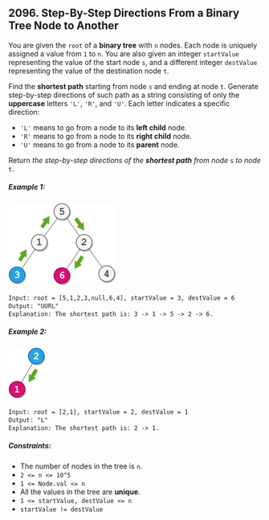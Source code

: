 ## 2096. Step-By-Step Directions From a Binary Tree Node to Another

You are given the ```root``` of a **binary tree** with ```n``` nodes. Each node is uniquely assigned a value from ```1``` to ```n```. You are also given an integer ```startValue``` representing the value of the start node ```s```, and a different integer ```destValue``` representing the value of the destination node ```t```.

Find the **shortest path** starting from node ```s``` and ending at node ```t```. Generate step-by-step directions of such path as a string consisting of only the **uppercase** letters ```'L'```, ```'R'```, and ```'U'```. Each letter indicates a specific direction:

* ```'L'``` means to go from a node to its **left child** node.
* ```'R'``` means to go from a node to its **right child** node.
* ```'U'``` means to go from a node to its **parent** node.

Return *the step-by-step directions of the **shortest path** from node* ```s``` *to node* ```t```.

##### Example 1:

![Example 1](images/example1.png)

```
Input: root = [5,1,2,3,null,6,4], startValue = 3, destValue = 6
Output: "UURL"
Explanation: The shortest path is: 3 -> 1 -> 5 -> 2 -> 6.
```
##### Example 2:

![Example 2](images/example2.png)

```
Input: root = [2,1], startValue = 2, destValue = 1
Output: "L"
Explanation: The shortest path is: 2 -> 1.
```

##### Constraints:

* The number of nodes in the tree is ```n```.
* ```2 <= n <= 10^5```
* ```1 <= Node.val <= n```
* All the values in the tree are **unique**.
* ```1 <= startValue, destValue <= n```
* ```startValue != destValue```